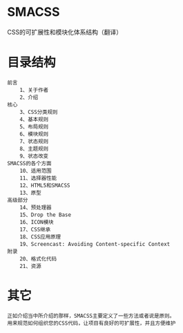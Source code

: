 # SMACSS
CSS的可扩展性和模块化体系结构（翻译）


# 目录结构
    前言
        1、关于作者
        2、介绍
    核心
        3、CSS分类规则
        4、基本规则
        5、布局规则
        6、模块规则
        7、状态规则
        8、主题规则
        9、状态改变
    SMACSS的各个方面
        10、适用范围
        11、选择器性能
        12、HTML5和SMACSS
        13、原型
    高级部分
        14、预处理器
        15、Drop the Base
        16、ICON模块
        17、CSS继承
        18、CSS应用原理
        19、Screencast: Avoiding Content-specific Context
    附录
        20、格式化代码
        21、资源


# 其它
    正如介绍当中所介绍的那样，SMACSS主要定义了一些方法或者说是原则。
    用来规范如何组织您的CSS代码，让项目有良好的可扩展性，并且方便维护
    